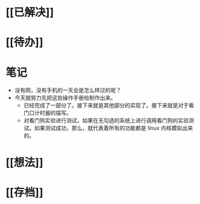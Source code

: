# [[已解决]]

# [[待办]]

# 笔记
- 没有网，没有手机的一天会是怎么样过的呢？
- 今天就努力先把这些操作手册给制作出来。 
	- 已经完成了一部分了。接下来就是其他部分的实现了。接下来就是对于看门口计时器的描写。
	- 对看门狗实验进行测试，如果在无勾选的系统上进行调用看门狗的实验测试。如果测试成功，那么，就代表着所有的功能都是 linux 内核模拟出来的。

# [[想法]]

# [[存档]]